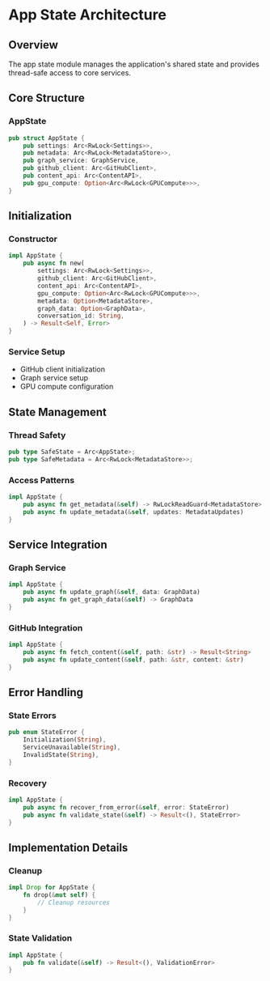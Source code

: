 # App State Architecture

## Overview
The app state module manages the application's shared state and provides thread-safe access to core services.

## Core Structure

### AppState
```rust
pub struct AppState {
    pub settings: Arc<RwLock<Settings>>,
    pub metadata: Arc<RwLock<MetadataStore>>,
    pub graph_service: GraphService,
    pub github_client: Arc<GitHubClient>,
    pub content_api: Arc<ContentAPI>,
    pub gpu_compute: Option<Arc<RwLock<GPUCompute>>>,
}
```

## Initialization

### Constructor
```rust
impl AppState {
    pub async fn new(
        settings: Arc<RwLock<Settings>>,
        github_client: Arc<GitHubClient>,
        content_api: Arc<ContentAPI>,
        gpu_compute: Option<Arc<RwLock<GPUCompute>>>,
        metadata: Option<MetadataStore>,
        graph_data: Option<GraphData>,
        conversation_id: String,
    ) -> Result<Self, Error>
}
```

### Service Setup
- GitHub client initialization
- Graph service setup
- GPU compute configuration

## State Management

### Thread Safety
```rust
pub type SafeState = Arc<AppState>;
pub type SafeMetadata = Arc<RwLock<MetadataStore>>;
```

### Access Patterns
```rust
impl AppState {
    pub async fn get_metadata(&self) -> RwLockReadGuard<MetadataStore>
    pub async fn update_metadata(&self, updates: MetadataUpdates)
}
```

## Service Integration

### Graph Service
```rust
impl AppState {
    pub async fn update_graph(&self, data: GraphData)
    pub async fn get_graph_data(&self) -> GraphData
}
```

### GitHub Integration
```rust
impl AppState {
    pub async fn fetch_content(&self, path: &str) -> Result<String>
    pub async fn update_content(&self, path: &str, content: &str)
}
```

## Error Handling

### State Errors
```rust
pub enum StateError {
    Initialization(String),
    ServiceUnavailable(String),
    InvalidState(String),
}
```

### Recovery
```rust
impl AppState {
    pub async fn recover_from_error(&self, error: StateError)
    pub async fn validate_state(&self) -> Result<(), StateError>
}
```

## Implementation Details

### Cleanup
```rust
impl Drop for AppState {
    fn drop(&mut self) {
        // Cleanup resources
    }
}
```

### State Validation
```rust
impl AppState {
    pub fn validate(&self) -> Result<(), ValidationError>
}
```